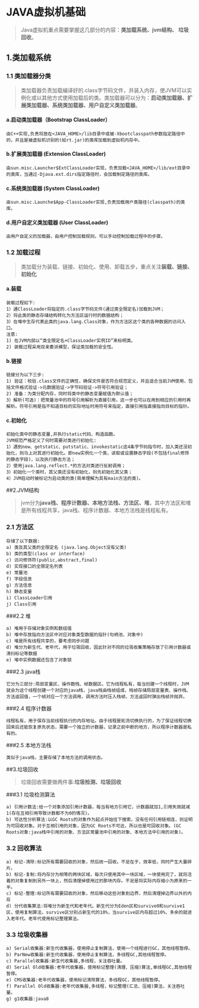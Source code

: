 # JAVA虚拟机基础

> Java虚拟机重点需要掌握这几部分的内容：**类加载系统、jvm结构、
垃圾回收**。


## 1.类加载系统

### 1.1 类加载器分类
>类加载器负责加载编译好的.class字节码文件，并装入内存，使JVM可以实例化或以其他方式使用加载后的类。类加载器可以分为：**启动类加载器、扩展类加载器、系统类加载器、用户自定义类加载器**。


#### a.启动类加载器（Bootstrap ClassLoader）

```
由C++实现,负责将放在<JAVA_HOME>/lib目录中或被-Xbootclasspath参数指定路径中的，并且是被虚拟机识别的(如rt.jar)的类库加载到虚拟机内存中。
```

#### b.扩展类加载器 (Extension ClassLoader)

```
由sun.misc.Launcher$ExtClassLoader实现，负责加载<JAVA_HOME>/lib/ext目录中的类库，当通过-Djava.ext.dirs指定路径时，会加载制定路径的类库。
```

#### c.系统类加载器 (System ClassLoader)

```
由sun.misc.Launche$App-ClassLoader实现,负责加载用户类路径(classpath)的类库。
```

#### d.用户自定义类加载器 (User ClassLoader)

```
由用户自定义的加载器，由用户控制加载规则，可以手动控制加载过程中的步骤。
```

### 1.2 加载过程
>类加载分为装载、链接、初始化、使用、卸载五步，重点关注**装载、链接、初始化**

#### a.装载
``` 
装载过程如下:
1）通ClassLoader将指定的.class字节码文件(通过类全限定名)加载到JVM；
2）将此类的静态存储结构转化为方法区运行时的数据结构；
3）在堆中生存代表此类的java.lang.Class对象，作为方法区这个类的各种数据的访问入口。
注意:
1) 在JVM内部以“类全限定名+ClassLoader实例ID”来标明类。
2) 装载过程采用双亲委派模型，保证类加载的安全性。
```

#### b.链接
```
链接分为以下三步:
1) 验证：校验.class文件的正确性，确保文件是否符合规范定义，并且适合当前JVM使用，包括文件格式验证->元数据验证->字节码验证->符号引用验证；
2) 准备：为类分配内存，同时将类中的静态变量赋值为默认值；
3）解析(可选)：把常量池中的符号引用解析为直接引用，这一步也可以在用到相应的引用时再解析。符号引用是指不知道目标的实际地址时用符号来指定，直接引用指直接指向目标的指针。
```
#### c.初始化
```
初始化类中的静态变量,并执行static代码、构造函数。
JVM规范严格定义了何时需要对类进行初始化:
1）遇到new、getstatic、putstatic、invokestatic这4条字节码指令时，加入类还没初始化，则马上对其进行初始化。即new实例化一个类，读取或设置静态字段(不包括final修饰的静态字段)，以及执行静态方法；
2）使用java.lang.reflect.*的方法对类进行反射调用；
3）初始化一个类时，其父类还没有初始化，则先初始化其父类；
4）JVM启动时被标记为启动类的类(简单理解为具有main方法的类)。
```
##2.JVM结构

>jvm分为**java栈、程序计数器、本地方法栈、方法区、堆**，其中方法区和堆是所有线程共享，java栈、程序计数器、本地方法栈是线程私有。

### 2.1 方法区
```
存储了以下数据:
a) 类及其父类的全限定名 (java.lang.Object没有父类)
b) 类的类型(class or interface)
c) 访问修饰符(public,abstract,final)
d) 实现接口的全限定名列表
e) 常量池
f) 字段信息
g) 方法信息
h) 静态变量
i) ClassLoader引用
j) Class引用
```
###2.2 堆
```
a) 堆用于存储对象实例和数组值
b) 堆中存放指向方法区中对应对象类型数据的指针(句柄池、对象中)
c) 堆是所有线程共享的，要考虑同步问题
d) 堆分为新生代、老年代，用于垃圾回收，因此针对不同的垃圾收集策略存放了引用计数器或清扫标记等数据
e) 堆中实例数据还包含了对象锁
```
###2.3 java栈
```
它分为三部分:局部变量区、操作数栈、帧数据区。它为线程私有，每当创建一个线程时，JVM就会为这个线程创建一个对应的java栈，java栈由栈帧组成，栈帧存储局部变量表、操作栈、方法返回值，一个帧对应一个方法调用，调用方法时压入栈帧，方法返回时弹出栈帧并抛弃。
```
###2.4 程序计数器
```
线程私有，用于保存当前线程执行的内存地址。由于线程是轮流切换执行的，为了保证线程切换回来后还能恢复原先状态，需要一个独立的计数器，记录之前中断的地方，所以程序计数器是私有的。
```
###2.5 本地方法栈
```
类似于java栈，主要存储了本地方法的调用状态。
```

##3.垃圾回收
> 垃圾回收需要做两件事:**垃圾检测、垃圾回收**

###3.1 垃圾检测算法
```
a) 引用计数法:给一个对象添加引用计数器，每当有地方引用它，计数器就加1,引用失效就减1(存在互相引用导致计数都不为0的情况)。
b) 可达性分析算法:以GC Roots的对象作为起点开始往下搜索，没有任何引用链相连，则证明为可回收对象。对于互相引用的对象，因为GC Roots不可达，所以也是可回收对象。(GC Roots对象:java栈中引用的对象、方法区常量池中引用的对象、本地方法中引用的对象)。
```
### 3.2 回收算法
```
a) 标记-清除:标记所有需要回收的对象，然后统一回收。不足在于，效率低，同时产生大量碎片。
b) 标记-复制:将内存分为相等的两块区域，每次只使用其中一块区域，一块使用完了，就将活着的对象复制到另外一块上，然后清理掉使用过的那块内存。不足是将实际内存缩小为原来的一半。
c) 标记-整理:标记所有需要回收的对象，然后移动这些对象到边界，然后清理掉边界以外的内存
d) 分代收集算法:将堆分为新生代和老年代。新生代分为Eden区和survive0和survive1区，使用复制算法，survive区分别占新生代的10%，当survive区内存超过10%，多余的就进入老年代。老年代使用标记整理算法。
```

### 3.3 垃圾收集器
```
a) Serial收集器:新生代收集器，使用停止复制算法，使用一个线程进行GC，其他线程暂停。
b) ParNew收集器:新生代收集器，使用停止复制算法，多线程GC,其他线程暂停。
c) Parallel收集器:新生代收集器,多线程，关注吞吐量。
d) Serial Old收集器:老年代收集器，使用标记整理(清理、压缩)算法,单线程GC,其他线程暂停。
e) CMS收集器:老年代收集器，使用标记清除算法，多线程GC，其他线程暂停。
f) Parallel Old收集器:老年代收集器,多线程，标记整理(汇总、压缩)算法，关注吞吐量。
g) g1收集器:java8